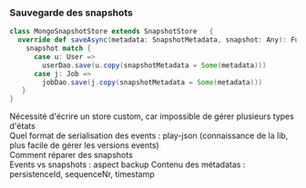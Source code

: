 ### Sauvegarde des snapshots
```scala
class MongoSnapshotStore extends SnapshotStore   {
  override def saveAsync(metadata: SnapshotMetadata, snapshot: Any): Future[Unit] =
    snapshot match {
      case u: User =>
        userDao.save(u.copy(snapshotMetadata = Some(metadata)))
      case j: Job =>
        jobDao.save(j.copy(snapshotMetadata = Some(metadata)))
   }
}
```
<aside class="notes">
    Nécessité d'écrire un store custom, car impossible de gérer plusieurs types d'états<br/>
    Quel format de serialisation des events : play-json (connaissance de la lib, plus facile de gérer les versions events)<br/>
    Comment réparer des snapshots<br/>
    Events vs snapshots : aspect backup
    Contenu des métadatas : persistenceId, sequenceNr, timestamp
</aside>